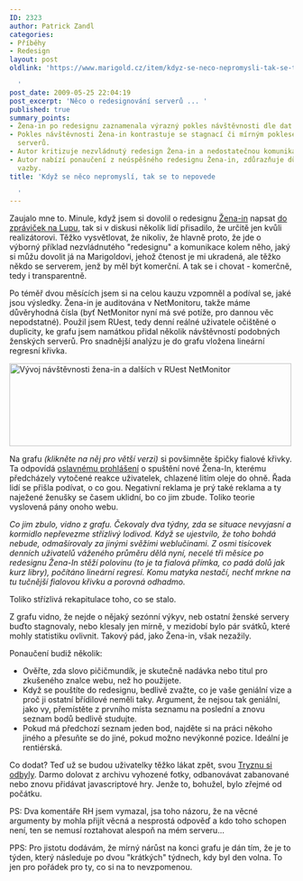 ```yaml
---
ID: 2323
author: Patrick Zandl
categories:
- Příběhy
- Redesign
layout: post
oldlink: 'https://www.marigold.cz/item/kdyz-se-neco-nepromysli-tak-se-to-nepovede

  '
post_date: 2009-05-25 22:04:19
post_excerpt: 'Něco o redesignování serverů ... '
published: true
summary_points:
- Žena-in po redesignu zaznamenala výrazný pokles návštěvnosti dle dat NetMonitoru.
- Pokles návštěvnosti Žena-in kontrastuje se stagnací či mírným poklesem u konkurenčních
  serverů.
- Autor kritizuje nezvládnutý redesign Žena-in a nedostatečnou komunikaci s uživateli.
- Autor nabízí ponaučení z neúspěšného redesignu Žena-in, zdůrazňuje důležitost zpětné
  vazby.
title: 'Když se něco nepromyslí, tak se to nepovede

  '
---
```


Zaujalo mne to. Minule, když jsem si dovolil o redesignu <a href="http://www.zena-in.cz/">Žena-in</a> napsat <a href="http://www.lupa.cz/zpravicky/zena-in-v-prechodu-a-la-radek-hulan/">do zpráviček na Lupu</a>, tak si v diskusi několik lidí přisadilo, že určitě jen kvůli realizátorovi. Těžko vysvětlovat, že nikoliv, že hlavně proto, že jde o výborný příklad nezvládnutého "redesignu" a komunikace kolem něho, jaký si můžu dovolit já na Marigoldovi, jehož čtenost je mi ukradená, ale těžko někdo se serverem, jenž by měl být komerční. A tak se i chovat - komerčně, tedy i transparentně. 

Po téměř dvou měsících jsem si na celou kauzu vzpomněl a podíval se, jaké jsou výsledky. Žena-in je auditována v NetMonitoru, takže máme důvěryhodná čísla (byť NetMonitor nyní má své potíže, pro dannou věc nepodstatné). Použil jsem RUest, tedy denní reálné uživatele očištěné o duplicity, ke grafu jsem namátkou přidal několik návštěvností podobných ženských serverů. Pro snadnější analýzu je do grafu vložena lineární regresní křivka. 

<a href="http://www.marigold.cz/wp-content/vyvojnavstevnosti-zenain.png"><img src="http://www.marigold.cz/wp-content/_vyvojnavstevnosti-zenain.png" width="500" height="147" alt="Vývoj návštěvnosti žena-in a dalších v RUest NetMonitor" title="Vývoj návštěvnosti žena-in a dalších v RUest NetMonitor"  /></a>

Na grafu <em>(klikněte na něj pro větší verzi)</em> si povšimněte špičky fialové křivky. Ta odpovídá <a href="http://myego.cz/item/zena-in-cz-projekt-ktery-nam-konkurence-zavidi">oslavnému prohlášení</a> o spuštění nové Žena-In, kterému předcházely vytočené reakce uživatelek, chlazené litím oleje do ohně. Řada lidí se přišla podívat, o co gou. Negativní reklama je prý také reklama a ty naježené ženušky se časem uklidní, bo co jim zbude. Toliko teorie vyslovená pány onoho webu.

<em>Co jim zbulo, vidno z grafu. Čekovaly dva týdny, zda se situace nevyjasní a kormidlo nepřevezme střízlivý lodivod. Když se ujestvilo, že toho bohdá nebude, odmašírovaly za jinými svěžími weblučinami. Z osmi tisícovek denních uživatelů váženého průměru dělá nyní, necelé tři měsíce po redesignu Žena-In stěží polovinu (to je ta fialová přímka, co padá dolů jak kurz libry), počítáno lineární regresí. Komu matyka nestačí, nechť mrkne na tu tučnější fialovou křivku a porovná odhadmo. </em>

Toliko střízlivá rekapitulace toho, co se stalo. 

Z grafu vidno, že nejde o nějaký sezónní výkyv, neb ostatní ženské servery buďto stagnovaly, nebo klesaly jen mírně, v mezidobí bylo pár svátků, které mohly statistiku ovlivnit. Takový pád, jako Žena-in, však nezažily. 

Ponaučení budiž několik:

<ul><li>Ověřte, zda slovo pičičmundík, je skutečně nadávka nebo titul pro zkušeného znalce webu, než ho použijete. </li>
<li>Když se pouštíte do redesignu, bedlivě zvažte, co je vaše geniální vize a proč ji ostatní břídilové neměli taky. Argument, že nejsou tak geniální, jako vy, přemístěte z prvního místa seznamu na poslední a znovu seznam bodů bedlivě studujte. </li>
<li>Pokud má předchozí seznam jeden bod, najděte si na práci někoho jiného a přesuňte se do jiné, pokud možno nevýkonné pozice. Ideální je rentiérská.</li>

</ul>
 
Co dodat? Teď už se budou uživatelky těžko lákat zpět, svou <a href="http://blbablondyna.blogspot.com/2009/04/tryzna.html">Tryznu si odbyly</a>. Darmo dolovat z archivu vyhozené fotky, odbanovávat zabanované nebo znovu přidávat javascriptové hry. Jenže to, bohužel, bylo zřejmé od počátku. 

PS: Dva komentáře RH jsem vymazal, jsa toho názoru, že na věcné argumenty by mohla přijít věcná a nesprostá odpověď a kdo toho schopen není, ten se nemusí roztahovat alespoň na mém serveru... 

PPS: Pro jistotu dodávám, že mírný nárůst na konci grafu je dán tím, že je to týden, který následuje po dvou "krátkých" týdnech, kdy byl den volna. To jen pro pořádek pro ty, co si na to nevzpomenou.